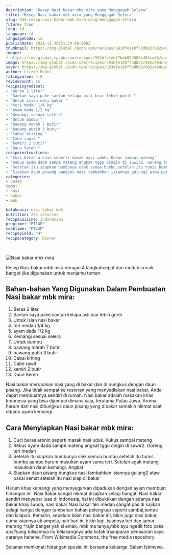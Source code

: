 ```yaml
---
description: "Resep Nasi bakar mbk mira yang Menggugah Selera"
title: "Resep Nasi bakar mbk mira yang Menggugah Selera"
slug: 944-resep-nasi-bakar-mbk-mira-yang-menggugah-selera
future: true
lang: id
language: id
languageCode: id
publishDate: 2021-12-30T21:29:40.008Z 
thumbnail: https://img-global.cpcdn.com/recipes/593dfe1ebf7bdb82/682x484cq65/nasi-bakar-mbk-mira-foto-resep-utama.png
images:
- https://img-global.cpcdn.com/recipes/593dfe1ebf7bdb82/682x484cq65/nasi-bakar-mbk-mira-foto-resep-utama.png
image: https://img-global.cpcdn.com/recipes/593dfe1ebf7bdb82/682x484cq65/nasi-bakar-mbk-mira-foto-resep-utama.png
cover: https://img-global.cpcdn.com/recipes/593dfe1ebf7bdb82/682x484cq65/nasi-bakar-mbk-mira-foto-resep-utama.png
author: Lizzie Munoz
ratingvalue: 4.8
reviewcount: 15
recipeingredient:
- "Beras 2 liter"
- "Santan saya pake santan kelapa asli biar lebih gurih "
- "Untuk isian nasi bakar "
- "teri medan 1/4 kg"
- "ayam dada 1/2 kg"
- "Kemangi sesuai selera"
- "Untuk bumbu "
- "bawang merah 7 butir"
- "bawang putih 3 butir"
- "Cabai kriting "
- "Cabe rawit "
- "kemiri 2 butir"
- "Daun Sereh "
recipeinstructions:
- "Cuci beras aronin seperti masak nasi uduk. Kukus sampai mateng"
- "Rebus ayam dada sampe mateng angkat tggu dingin di suwir2. Goreng teri medan"
- "Setelah itu siapkan bumbunya ulek semua bumbu.setelah itu tumis bumbu aampe harum masukan ayam sama teri. Setelah agak matang masukkan daun kemangi. Angkat"
- "Siapkan daun pisang bungkus nasi tambahkan isiannya gulung2 ataw pakai semat setelah itu nasi siap di bakar"
categories:
- Resep
tags:
- nasi
- bakar
- mbk

katakunci: nasi bakar mbk 
nutrition: 254 calories
recipecuisine: Indonesian
preptime: "PT14M"
cooktime: "PT52M"
recipeyield: "4"
recipecategory: Dinner
. 
---
```



![Nasi bakar mbk mira](https://img-global.cpcdn.com/recipes/593dfe1ebf7bdb82/682x484cq65/nasi-bakar-mbk-mira-foto-resep-utama.png)

Resep Nasi bakar mbk mira    dengan 4 langkahcepat dan mudah cocok banget jika digunakan untuk menjamu teman

<!--inarticleads1-->

## Bahan-bahan Yang Digunakan Dalam Pembuatan Nasi bakar mbk mira:

1. Beras 2 liter
1. Santan saya pake santan kelapa asli biar lebih gurih 
1. Untuk isian nasi bakar 
1. teri medan 1/4 kg
1. ayam dada 1/2 kg
1. Kemangi sesuai selera
1. Untuk bumbu 
1. bawang merah 7 butir
1. bawang putih 3 butir
1. Cabai kriting 
1. Cabe rawit 
1. kemiri 2 butir
1. Daun Sereh 

Nasi bakar merupakan nasi yang di bakar dan di bungkus dengan daun pisang. Jika tidak sempat ke restoran yang menyediakan nasi bakar, Anda dapat membuatnya sendiri di rumah. Nasi bakar adalah masakan khas Indonesia yang bisa dijumpai dimana saja, terutama Pulau Jawa. Aroma harum dari nasi dibungkus daun pisang yang dibakar semakin nikmat saat dipadu ayam kemangi. 

<!--inarticleads2-->

## Cara Menyiapkan Nasi bakar mbk mira:

1. Cuci beras aronin seperti masak nasi uduk. Kukus sampai mateng
1. Rebus ayam dada sampe mateng angkat tggu dingin di suwir2. Goreng teri medan
1. Setelah itu siapkan bumbunya ulek semua bumbu.setelah itu tumis bumbu aampe harum masukan ayam sama teri. Setelah agak matang masukkan daun kemangi. Angkat
1. Siapkan daun pisang bungkus nasi tambahkan isiannya gulung2 ataw pakai semat setelah itu nasi siap di bakar


Harum khas kemangi yang menyegarkan dipadukan dengan ayam membuat hidangan ini. Nasi Bakar sangat nikmat disajikan selagi hangat. Nasi bakar sendiri menyebar luas di Indonesia, hal ini dibuktikan dengan adanya nasi bakar khas sunda, nasi bakar Nasi bakar teri medan sangat pas di sajikan selagi hangat dengan tambahan bahan pelengkap seperti sambal,tempe dan lalapan. Kemarin, sebelum bikin nasi bakar ini, bikin juga nasi bakar, cuma isiannya ati ampela, nah hari ini bikin lagi, isiannya teri dan jamur merang *rajin banget yah si emak. mbk ma tanya,mbk ayu ngedit foto pake apa?yang tulisannya itu,belakangnya ada kotak trsanparan.penasaran saya caranya hehehe. From Wikimedia Commons, the free media repository. 

Selamat menikmati hidangan spesial ini bersama keluarga. Salam Istimewa.
